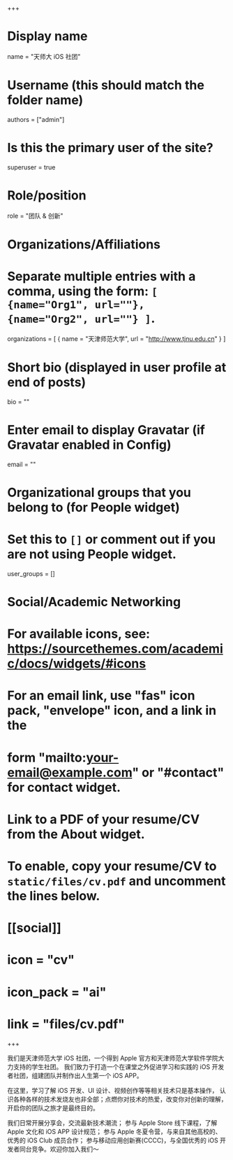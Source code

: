 +++
# Display name
name = "天师大 iOS 社团"

# Username (this should match the folder name)
authors = ["admin"]

# Is this the primary user of the site?
superuser = true

# Role/position
role = "团队 & 创新"

# Organizations/Affiliations
#   Separate multiple entries with a comma, using the form: `[ {name="Org1", url=""}, {name="Org2", url=""} ]`.
organizations = [ { name = "天津师范大学", url = "http://www.tjnu.edu.cn" } ]

# Short bio (displayed in user profile at end of posts)
bio = ""

# Enter email to display Gravatar (if Gravatar enabled in Config)
email = ""

# Organizational groups that you belong to (for People widget)
#   Set this to `[]` or comment out if you are not using People widget.
user_groups = []


# Social/Academic Networking
# For available icons, see: https://sourcethemes.com/academic/docs/widgets/#icons
#   For an email link, use "fas" icon pack, "envelope" icon, and a link in the
#   form "mailto:your-email@example.com" or "#contact" for contact widget.


# Link to a PDF of your resume/CV from the About widget.
# To enable, copy your resume/CV to `static/files/cv.pdf` and uncomment the lines below.
# [[social]]
#   icon = "cv"
#   icon_pack = "ai"
#   link = "files/cv.pdf"

+++

我们是天津师范大学 iOS 社团，一个得到 Apple 官方和天津师范大学软件学院大力支持的学生社团。
我们致力于打造一个在课堂之外促进学习和实践的 iOS 开发者社团，组建团队并制作出人生第一个 iOS APP。

在这里，学习了解 iOS 开发、UI 设计、视频创作等等相关技术只是基本操作，
认识各种各样的技术发烧友也非全部；点燃你对技术的热爱，改变你对创新的理解，
开启你的团队之旅才是最终目的。

我们日常开展分享会，交流最新技术潮流；
参与 Apple Store 线下课程，了解 Apple 文化和 iOS APP 设计规范；
参与 Apple 冬夏令营，与来自其他高校的、优秀的 iOS Club 成员合作；
参与移动应用创新赛(CCCC)，与全国优秀的 iOS 开发者同台竞争。欢迎你加入我们～


